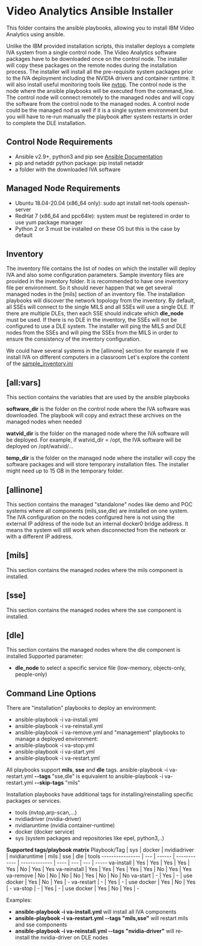 # Video Analytics Ansible Installer
This folder contains the ansible playbooks, allowing you to install IBM Video Analytics using ansible.

Unlike the IBM provided installation scripts, this installer deploys a complete IVA system from a single control node. The Video Analytics software packages have to be downloaded once on the control node. The installer will copy these packages on the remote nodes during the installation process.
The installer will install all the pre-requisite system packages prior to the IVA deployment including the NVIDIA drivers and container runtime. It will also install useful monitoring tools like [nvtop](https://github.com/Syllo/nvtop).
The control node is the node where the ansible playbooks will be executed from the command_line. The control node will connect remotely to the managed nodes and will copy the software from the control node to the managed nodes. A control node could be the managed nod as well if it is a single system environment but you will have to re-run manually the playbook after system restarts in order to complete the DLE installation.

Control Node Requirements
-------------------------
* Ansible v2.9+, python3 and pip see [Ansible Documentation](https://docs.ansible.com/ansible/2.9/installation_guide/intro_installation.html#prerequisites)
* pip and netaddr  python package: pip install netaddr
* a folder with the downloaded IVA software

Managed Node Requirements
-------------------------
* Ubuntu 18.04-20.04 (x86_64 only): sudo apt install net-tools openssh-server
* RedHat 7 (x86_64 and ppc64le): system must be registered in order to use yum package manager
* Python 2 or 3 must be installed on these OS but this is the case by default


## Inventory
The inventory file contains the list of nodes on which the installer will deploy IVA and also some configuration parameters. Sample inventory files are provided in the inventory folder.
It is recommended to have one inventory file per environment. So it should never happen that we get several managed nodes in the [mils] section of an inventory file.
The installation playbooks will discover the network topology from the inventory. By default, all SSEs will connect to the single MILS and all SSEs will use a single DLE.
If there are multiple DLEs, then each SSE should indicate which **dle_node** must be used. If there is no DLE in the inventory, the SSEs will not be configured to use a DLE system.
The installer will ping the MILS and DLE nodes from the SSEs and will ping the SSEs from the MILS in order to ensure the consistency of the inventory configuration.

We could have several systems in the [allinone] section for example if we install IVA on different computers in a classroom
Let's explore the content of the [sample_inventory.ini](https://github.com/IBM/video-analytics/installation/sample_inventory.ini)

[all:vars]
----------
This section contains the variables that are used by the ansible playbooks

**software_dir** is the folder on the control node where the IVA software was downloaded. The playbook will copy and extract these archives on the managed nodes when needed

**watvid_dir** is the folder on the managed node where the IVA software will be deployed. For example, if watvid_dir = /opt, the IVA software will be deployed on /opt/watvid/...

**temp_dir** is the folder on the managed node where the installer will copy the software packages and will store temporary installation files. The installer might need up to 15 GB in the temporary folder.

[allinone]
----------
This section contains the managed "standalone" nodes like demo and POC systems where all components (mils,sse,dle) are installed on one system.
The IVA configuration on the nodes configured here is not using the external IP address of the node but an internal docker0 bridge address. It means the system will still work when disconnected from the network or with a different IP address.

[mils]
------
This section contains the managed nodes where the mils component is installed.

[sse]
-----
This section contains the managed nodes where the sse component is installed.

[dle]
-----
This section contains the managed nodes where the dle component is installed
Supported parameter:
* **dle_node**  to select a specific service file (low-memory, objects-only, people-only)


Command Line Options
--------------------
There are "installation" playbooks to deploy an environment:
* ansible-playbook -i <inventory file> va-install.yml
* ansible-playbook -i <inventory file> va-reinstall.yml
* ansible-playbook -i <inventory file> va-remove.yml
and "management" playbooks to manage a deployed environment:
* ansible-playbook -i <inventory file> va-stop.yml
* ansible-playbook -i <inventory file> va-start.yml
* ansible-playbook -i <inventory file> va-restart.yml

All playbooks support **mils**, **sse** and **dle** tags.
ansible-playbook -i <inventory file> va-restart.yml **--tags** "sse,dle" 
is equivalent to
ansible-playbook -i <inventory file> va-restart.yml **--skip-tags** "mils"

Installation playbooks have additional tags for installing/reinstalling specific packages or services.
  * tools (nvtop,arp-scan,...)
  * nvidiadriver (nvidia-driver)
  * nvidiaruntime (nvidia container-runtime)
  * docker (docker service)
  * sys (system packages and repositories like epel, python3,..)

**Supported tags/playbook matrix**
Playbook/Tag | sys | docker | nvidiadriver | nvidiaruntime | mils | sse | dle | tools
---------------- | --- | ------ | ------------ | ------------- | ---- | --- | --- | -----
va-install | Yes | Yes | Yes | Yes | Yes | No | Yes | Yes
va-reinstall | Yes | Yes | Yes | Yes | Yes | No | Yes | Yes
va-remove | No | No | No | No | Yes | No | No | No
va-start | - | Yes | - | use docker | Yes | No | Yes | -
va-restart | - | Yes | - | use docker | Yes | No | Yes | -
va-stop | - | Yes | - | use docker | Yes | No | Yes | -
 
Examples:
 * **ansible-playbook -i <inventory file> va-install.yml** will install all IVA components
 * **ansible-playbook -i <inventory file> va-restart.yml --tags "mils,sse"** will restart mils and sse components
 * **ansible-playbook -i <inventory file> va-reinstall.yml --tags "nvidia-driver"** will re-install the nvidia-driver on DLE nodes
